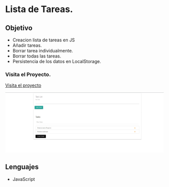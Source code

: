 # Lista de Tareas.

## Objetivo
+ Creacion lista de tareas en JS
+ Añadir tareas.
+ Borrar tarea individualmente.
+ Borrar todas las tareas.
+ Persistencia de los datos en LocalStorage.


### Visita el Proyecto.

[Visita el proyecto](https://miguelpl32.github.io/taskList/)


![](imagen-tareas.jpg)

## Lenguajes
+ JavaScript
